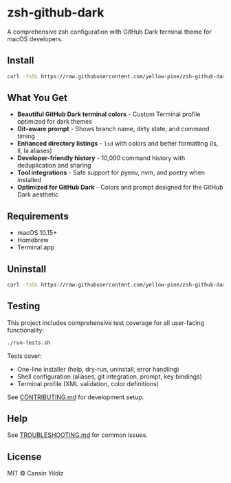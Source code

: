 # zsh-github-dark

A comprehensive zsh configuration with GitHub Dark terminal theme for macOS developers.

## Install

```bash
curl -fsSL https://raw.githubusercontent.com/yellow-pine/zsh-github-dark/main/install.sh | bash
```

## What You Get

- **Beautiful GitHub Dark terminal colors** - Custom Terminal profile optimized for dark themes
- **Git-aware prompt** - Shows branch name, dirty state, and command timing
- **Enhanced directory listings** - `lsd` with colors and better formatting (ls, ll, la aliases)
- **Developer-friendly history** - 10,000 command history with deduplication and sharing
- **Tool integrations** - Safe support for pyenv, nvm, and poetry when installed
- **Optimized for GitHub Dark** - Colors and prompt designed for the GitHub Dark aesthetic

## Requirements

- macOS 10.15+
- Homebrew
- Terminal.app

## Uninstall

```bash
curl -fsSL https://raw.githubusercontent.com/yellow-pine/zsh-github-dark/main/install.sh | bash -s -- --uninstall
```

## Testing

This project includes comprehensive test coverage for all user-facing functionality:

```bash
./run-tests.sh
```

Tests cover:
- One-line installer (help, dry-run, uninstall, error handling)
- Shell configuration (aliases, git integration, prompt, key bindings)
- Terminal profile (XML validation, color definitions)

See [CONTRIBUTING.md](CONTRIBUTING.md) for development setup.

## Help

See [TROUBLESHOOTING.md](TROUBLESHOOTING.md) for common issues.

## License

MIT © Cansin Yildiz